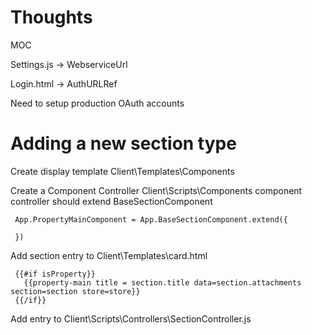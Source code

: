Thoughts
========

MOC

﻿Settings.js -> WebserviceUrl

 Login.html -> AuthURLRef

 Need to setup production OAuth accounts


 Adding a new section type
========

 Create display template Client\Templates\Components

 Create a Component Controller Client\Scripts\Components component controller should extend BaseSectionComponent

     App.PropertyMainComponent = App.BaseSectionComponent.extend({
    
     })

 Add section entry to Client\Templates\card.html
   ```             
    {{#if isProperty}}
      {{property-main title = section.title data=section.attachments section=section store=store}}
    {{/if}}
   ```
 Add entry to Client\Scripts\Controllers\SectionController.js

